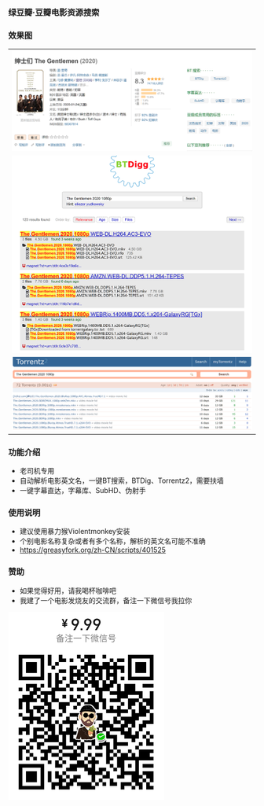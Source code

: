 ### 绿豆瓣·豆瓣电影资源搜索
### 效果图

| |
|:----|
|![](./example1.png)|
|![](./example2.png)|
|![](./example3.png)|
### 功能介绍
* 老司机专用
* 自动解析电影英文名，一键BT搜索，BTDig、Torrentz2，需要扶墙
* 一键字幕直达，字幕库、SubHD、伪射手
<!--* 添加IMDB等评分信息-->

### 使用说明
* 建议使用暴力猴Violentmonkey安装
* 个别电影名称复杂或者有多个名称，解析的英文名可能不准确
* https://greasyfork.org/zh-CN/scripts/401525

### 赞助
* 如果觉得好用，请我喝杯咖啡吧
* 我建了一个电影发烧友的交流群，备注一下微信号我拉你

![](./WeChatQR.jpg)
